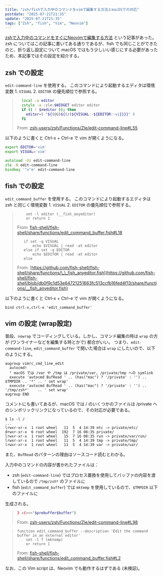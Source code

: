 ```yaml
---
title: "zsh/fishで入力中のコマンドをvimで編集する方法とmacOSでの対応"
postdate: "2025-07-21T21:35"
update: "2025-07-21T21:35"
tags: ["Zsh", "fish", "Vim", "Neovim"]
---
```


[zshで入力中のコマンドをすぐにNeovimで編集する方法](https://dev.classmethod.jp/articles/eetann-zle-edit-command-line/) という記事があった。
zsh についてはこの記事に書いてある通りであるが、fish でも同じことができたのと、折り返し設定について macOS ではもう少しいい感じにする必要があったため、本記事ではその設定を紹介する。

## zsh での設定

`edit-command-line` を使用する。
このコマンドにより起動するエディタは環境変数 1. `VISUAL` 2. `EDITOR` の優先順位で参照する。

> ```zsh
>   local -a editor
>   zstyle -a :zle:$WIDGET editor editor
>   if (( ! $#editor )); then
>     editor=( "${(@Q)${(z)${VISUAL:-${EDITOR:-vi}}}}" )
>   fi
> ```
>
> From: [zsh-users/zsh/Functions/Zle/edit-command-line#L55](https://github.com/zsh-users/zsh/blob/33aafecc7e9e3224e0283fe8be098ede39f48f61/Functions/Zle/edit-command-line#L55)

以下のように書くと <key>Ctrl-x</key> + <key>Ctrl-e</key> で vim が開くようになる。

```zsh
export EDITOR='vim'
export VISUAL='vim'

autoload -Uz edit-command-line
zle -N edit-command-line
bindkey '^x^e' edit-command-line
```

## fish での設定

`edit_command_buffer` を使用する。
このコマンドにより起動するエディタは zsh と同じく環境変数 1. `VISUAL` 2. `EDITOR` の優先順位で参照する。

> ```fish
>     set -l editor (__fish_anyeditor)
>     or return 1
> ```
>
> From: [fish-shell/fish-shell/share/functions/edit_command_buffer.fish#L18](https://github.com/fish-shell/fish-shell/blob/db0f9c1d53e64721251663fc513ccfb16fed4f13/share/functions/edit_command_buffer.fish#L18)
>
> ```fish
>    if set -q VISUAL
>        echo $VISUAL | read -at editor
>    else if set -q EDITOR
>        echo $EDITOR | read -at editor
>    else
> ```
>
> From: [https://github.com/fish-shell/fish-shell/share/functions/\_\_fish_anyeditor.fish](https://github.com/fish-shell/fish-shell/blob/db0f9c1d53e64721251663fc513ccfb16fed4f13/share/functions/__fish_anyeditor.fish)

以下のように書くと <key>Ctrl-x</key> + <key>Ctrl-e</key> で vim が開くようになる。

```fish
bind ctrl-x,ctrl-e 'edit_command_buffer'
```

## vim の設定 (wrap設定)

普段、`nowrap` でコーディングしている。しかし、コマンド編集の時は `wrap` の方が (ワンライナーなどを編集する時とかで) 都合がいい。
つまり、`edit-command-line`, `edit_command_buffer` で開いた場合は `wrap` にしたいので、以下のようにする。

```vim
augroup vimrc_cmd_line_edit
  autocmd!
  " macOS では /var や /tmp は /private/var, /private/tmp への symlink
  execute 'autocmd BufRead ' .. (has("mac") ? '/private' : '') .. $TMPDIR .. '*' .. ' set wrap'
  execute 'autocmd BufRead ' .. (has("mac") ? '/private' : '') .. '/tmp/zsh*'    .. ' set wrap'
augroup END
```

コメントにも書いてあるが、macOS では / のいくつかのファイルは /private へのシンボリックリンクになっているので、その対応が必要である。

```console
$ ls -l /
...
lrwxr-xr-x  1 root wheel   11  5  4 14:39 etc -> private/etc/
drwxr-xr-x  6 root wheel  192  7 16 08:35 private/
lrwxr-xr-x  1 root wheel   15  7 16 08:35 run -> private/var/run/
lrwxr-xr-x  1 root wheel   11  5  4 14:39 tmp -> private/tmp/
lrwxr-xr-x  1 root wheel   11  5  4 14:39 var -> private/var/
```

また、`BufRead` のパターンの理由はソースコード読むとわかる。

入力中のコマンドの内容が書かれたファイルは：

- zsh (`edit-command-line`) ではプロセス置換を使用してバッファの内容を渡しているので `/tmp/zsh*` のファイルに
- fish (`edit_command_buffer`) では `mktemp` を使用しているので、`$TMPDIR` 以下のファイルに

生成される。

> ```zsh
> } =(<<<"$prebuffer$buffer")
> ```
>
> From: [zsh-users/zsh/Functions/Zle/edit-command-line#L98](https://github.com/zsh-users/zsh/blob/33aafecc7e9e3224e0283fe8be098ede39f48f61/Functions/Zle/edit-command-line#L98)

> ```fish
> function edit_command_buffer --description 'Edit the command buffer in an external editor'
>     set -l f (mktemp)
>     or return 1
> ```
>
> From: [fish-shell/fish-shell/share/functions/edit_command_buffer.fish#L2](https://github.com/fish-shell/fish-shell/blob/db0f9c1d53e64721251663fc513ccfb16fed4f13/share/functions/edit_command_buffer.fish#L2)

なお、この Vim script は、Neovim でも動作するはずである (未検証)。
